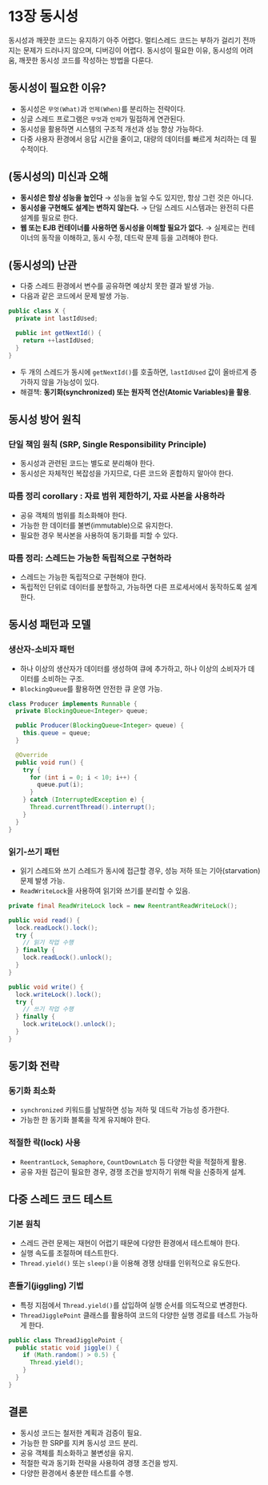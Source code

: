 # 13장 동시성

동시성과 깨끗한 코드는 유지하기 아주 어렵다. 
멀티스레드 코드는 부하가 걸리기 전까지는 문제가 드러나지 않으며, 디버깅이 어렵다. 
동시성이 필요한 이유, 동시성의 어려움, 깨끗한 동시성 코드를 작성하는 방법을 다룬다.

## 동시성이 필요한 이유?
- 동시성은 `무엇(What)`과 `언제(When)`를 분리하는 전략이다.
- 싱글 스레드 프로그램은 `무엇`과 `언제`가 밀접하게 연관된다.
- 동시성을 활용하면 시스템의 구조적 개선과 성능 향상 가능하다.
- 다중 사용자 환경에서 응답 시간을 줄이고, 대량의 데이터를 빠르게 처리하는 데 필수적이다.

## (동시성의) 미신과 오해
- **동시성은 항상 성능을 높인다** → 성능을 높일 수도 있지만, 항상 그런 것은 아니다.
- **동시성을 구현해도 설계는 변하지 않는다.** → 단일 스레드 시스템과는 완전히 다른 설계를 필요로 한다.
- **웹 또는 EJB 컨테이너를 사용하면 동시성을 이해할 필요가 없다.** → 실제로는 컨테이너의 동작을 이해하고, 동시 수정, 데드락 문제 등을 고려해야 한다.

## (동시성의) 난관
- 다중 스레드 환경에서 변수를 공유하면 예상치 못한 결과 발생 가능.
- 다음과 같은 코드에서 문제 발생 가능.

```java
public class X {
  private int lastIdUsed;

  public int getNextId() {
    return ++lastIdUsed;
  }
}
```

- 두 개의 스레드가 동시에 `getNextId()`를 호출하면, `lastIdUsed` 값이 올바르게 증가하지 않을 가능성이 있다.
- 해결책: **동기화(synchronized) 또는 원자적 연산(Atomic Variables)을 활용**.

## 동시성 방어 원칙

### 단일 책임 원칙 (SRP, Single Responsibility Principle)
- 동시성과 관련된 코드는 별도로 분리해야 한다.
- 동시성은 자체적인 복잡성을 가지므로, 다른 코드와 혼합하지 말아야 한다.

### 따름 정리 corollary : 자료 범위 제한하기, 자료 사본을 사용하라
- 공유 객체의 범위를 최소화해야 한다.
- 가능한 한 데이터를 불변(immutable)으로 유지한다.
- 필요한 경우 복사본을 사용하여 동기화를 피할 수 있다.

### 따름 정리: 스레드는 가능한 독립적으로 구현하라
- 스레드는 가능한 독립적으로 구현해야 한다.
- 독립적인 단위로 데이터를 분할하고, 가능하면 다른 프로세서에서 동작하도록 설계한다.

## 동시성 패턴과 모델

### 생산자-소비자 패턴
- 하나 이상의 생산자가 데이터를 생성하여 큐에 추가하고, 하나 이상의 소비자가 데이터를 소비하는 구조.
- `BlockingQueue`를 활용하면 안전한 큐 운영 가능.

```java
class Producer implements Runnable {
  private BlockingQueue<Integer> queue;

  public Producer(BlockingQueue<Integer> queue) {
    this.queue = queue;
  }

  @Override
  public void run() {
    try {
      for (int i = 0; i < 10; i++) {
        queue.put(i);
      }
    } catch (InterruptedException e) {
      Thread.currentThread().interrupt();
    }
  }
}
```

### 읽기-쓰기 패턴
- 읽기 스레드와 쓰기 스레드가 동시에 접근할 경우, 성능 저하 또는 기아(starvation) 문제 발생 가능.
- `ReadWriteLock`을 사용하여 읽기와 쓰기를 분리할 수 있음.

```java
private final ReadWriteLock lock = new ReentrantReadWriteLock();

public void read() {
  lock.readLock().lock();
  try {
    // 읽기 작업 수행
  } finally {
    lock.readLock().unlock();
  }
}

public void write() {
  lock.writeLock().lock();
  try {
    // 쓰기 작업 수행
  } finally {
    lock.writeLock().unlock();
  }
}
```

## 동기화 전략

### 동기화 최소화
- `synchronized` 키워드를 남발하면 성능 저하 및 데드락 가능성 증가한다.
- 가능한 한 동기화 블록을 작게 유지해야 한다.

### 적절한 락(lock) 사용
- `ReentrantLock`, `Semaphore`, `CountDownLatch` 등 다양한 락을 적절하게 활용.
- 공유 자원 접근이 필요한 경우, 경쟁 조건을 방지하기 위해 락을 신중하게 설계.

## 다중 스레드 코드 테스트

### 기본 원칙
- 스레드 관련 문제는 재현이 어렵기 때문에 다양한 환경에서 테스트해야 한다.
- 실행 속도를 조절하며 테스트한다.
- `Thread.yield()` 또는 `sleep()`을 이용해 경쟁 상태를 인위적으로 유도한다.

### 흔들기(jiggling) 기법
- 특정 지점에서 `Thread.yield()`를 삽입하여 실행 순서를 의도적으로 변경한다.
- `ThreadJigglePoint` 클래스를 활용하여 코드의 다양한 실행 경로를 테스트 가능하게 한다.

```java
public class ThreadJigglePoint {
  public static void jiggle() {
    if (Math.random() > 0.5) {
      Thread.yield();
    }
  }
}
```

## 결론
- 동시성 코드는 철저한 계획과 검증이 필요.
- 가능한 한 SRP를 지켜 동시성 코드 분리.
- 공유 객체를 최소화하고 불변성을 유지.
- 적절한 락과 동기화 전략을 사용하여 경쟁 조건을 방지.
- 다양한 환경에서 충분한 테스트를 수행.
